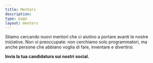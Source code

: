 ```yaml
---
title: Mentori
description: 
type: page
layout: mentors
---
```


Stiamo cercando nuovi mentori che ci aiutino a portare avanti le nostre iniziative. Non vi preoccupate: non cerchiamo solo programmatori, ma anche persone che abbiano voglia di fare, inventare e divertirsi.

**Invia la tua candidatura sui nostri social.**
